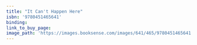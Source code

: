 ```yaml
---
title: "It Can't Happen Here"
isbn: '9780451465641'
binding:
link_to_buy_page:
image_path: 'https://images.booksense.com/images/641/465/9780451465641.jpg'
---
```



